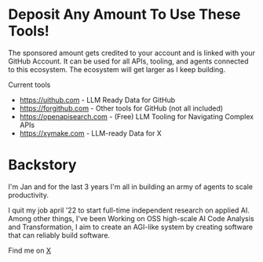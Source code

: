# Deposit Any Amount To Use These Tools!

The sponsored amount gets credited to your account and is linked with your GitHub Account. It can be used for all APIs, tooling, and agents connected to this ecosystem. The ecosystem will get larger as I keep building.

Current tools

- https://uithub.com - LLM Ready Data for GitHub
- https://forgithub.com - Other tools for GitHub (not all included)
- https://openapisearch.com - (Free) LLM Tooling for Navigating Complex APIs
- https://xymake.com - LLM-ready Data for X 

# Backstory

I'm Jan and for the last 3 years I'm all in building an army of agents to scale productivity.

I quit my job april '22 to start full-time independent research on applied AI. Among other things, I've been Working on OSS high-scale AI Code Analysis and Transformation, I aim to create an AGI-like system by creating software that can reliably build software.

Find me on [X](https://x.com/janwilmake)

